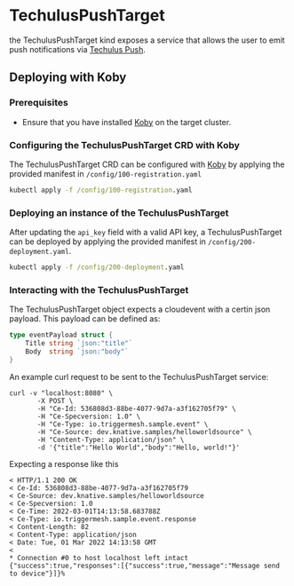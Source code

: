 # TechulusPushTarget
the TechulusPushTarget kind exposes a service that allows the user to emit push notifications via [Techulus Push](https://push.techulus.com).

## Deploying with Koby

### Prerequisites
* Ensure that you have installed [Koby](https://github.com/triggermesh/koby) on the target cluster.

### Configuring the TechulusPushTarget CRD with Koby
The TechulusPushTarget CRD can be configured with [Koby](https://github.com/triggermesh/koby) by applying the provided manifest in `/config/100-registration.yaml`
```cmd
kubectl apply -f /config/100-registration.yaml
```

### Deploying an instance of the TechulusPushTarget
After updating the `api_key` field with a valid API key, a TechulusPushTarget can be deployed by applying the provided manifest in `/config/200-deployment.yaml`.
```cmd
kubectl apply -f /config/200-deployment.yaml
```

### Interacting with the TechulusPushTarget
The TechulusPushTarget object expects a cloudevent with a certin json payload. This payload can be defined as:
```go
type eventPayload struct {
	Title string `json:"title"`
	Body  string `json:"body"`
}
```
An example curl request to be sent to the TechulusPushTarget service:
```
curl -v "localhost:8080" \
       -X POST \
       -H "Ce-Id: 536808d3-88be-4077-9d7a-a3f162705f79" \
       -H "Ce-Specversion: 1.0" \
       -H "Ce-Type: io.triggermesh.sample.event" \
       -H "Ce-Source: dev.knative.samples/helloworldsource" \
       -H "Content-Type: application/json" \
       -d '{"title":"Hello World","body":"Hello, world!"}'
```

Expecting a response like this
```
< HTTP/1.1 200 OK
< Ce-Id: 536808d3-88be-4077-9d7a-a3f162705f79
< Ce-Source: dev.knative.samples/helloworldsource
< Ce-Specversion: 1.0
< Ce-Time: 2022-03-01T14:13:58.683788Z
< Ce-Type: io.triggermesh.sample.event.response
< Content-Length: 82
< Content-Type: application/json
< Date: Tue, 01 Mar 2022 14:13:58 GMT
<
* Connection #0 to host localhost left intact
{"success":true,"responses":[{"success":true,"message":"Message send to device"}]}%
```
